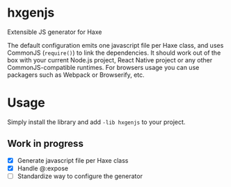# hxgenjs

Extensible JS generator for Haxe

The default configuration emits one javascript file per Haxe class, and uses CommonJS (`require()`) to link the dependencies.
It should work out of the box with your current Node.js project, React Native project or any other CommonJS-compatible runtimes.
For browsers usage you can use packagers such as Webpack or Browserify, etc.

# Usage

Simply install the library and add `-lib hxgenjs` to your project.

## Work in progress


- [x] Generate javascript file per Haxe class
- [x] Handle @:expose
- [ ] Standardize way to configure the generator
